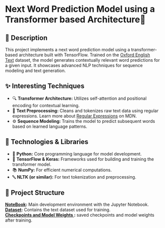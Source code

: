 # Next Word Prediction Model using a Transformer based Architecture🚀 
<!DOCTYPE html>
<html lang="en">
<body>  
  <h2>📄 Description</h2>
  <p>
    This project implements a next word prediction model using a transformer-based architecture built with TensorFlow. Trained on the <a href="./data/Oxford_English_Text.txt">Oxford English Text</a> dataset, the model generates contextually relevant word predictions for a given input. It showcases advanced NLP techniques for sequence modeling and text generation.
  </p>
  
  <h2>✨ Interesting Techniques</h2>
  <ul>
    <li>🔍 <strong>Transformer Architecture:</strong> Utilizes self-attention and positional encoding for contextual learning.</li>
    <li>📝 <strong>Text Preprocessing:</strong> Cleans and tokenizes raw text data using regular expressions. Learn more about <a href="https://developer.mozilla.org/en-US/docs/Web/JavaScript/Guide/Regular_Expressions" target="_blank">Regular Expressions</a> on MDN.</li>
    <li>⚙️ <strong>Sequence Modeling:</strong> Trains the model to predict subsequent words based on learned language patterns.</li>
  </ul>
  
  <h2>🔧 Technologies & Libraries</h2>
  <ul>
    <li>🐍 <strong>Python:</strong> Core programming language for model development.</li>
    <li>🤖 <strong>TensorFlow & Keras:</strong> Frameworks used for building and training the transformer model.</li>
    <li>📚 <strong>NumPy:</strong> For efficient numerical computations.</li>
    <li>🔤 <strong>NLTK (or similar):</strong> For text tokenization and preprocessing.</li>
  </ul>
  
  <h2>📁 Project Structure</h2>
    <strong><a href="Next_word_predictor_Final.ipynb" target="_blank">NoteBook</a>:</strong> Main development environment with the Jupyter Notebook. <br>
    <strong><a href="Oxford English Text.txt" target="_blank">Dataset</a>:</strong> Contains the text dataset used for training. <br>
    <strong><a href="tokenizer1.pkl" target="_blank">Checkpoints and Model Weights </a>:</strong> saved checkpoints and model weights after training.<br>
</body>
</html>
